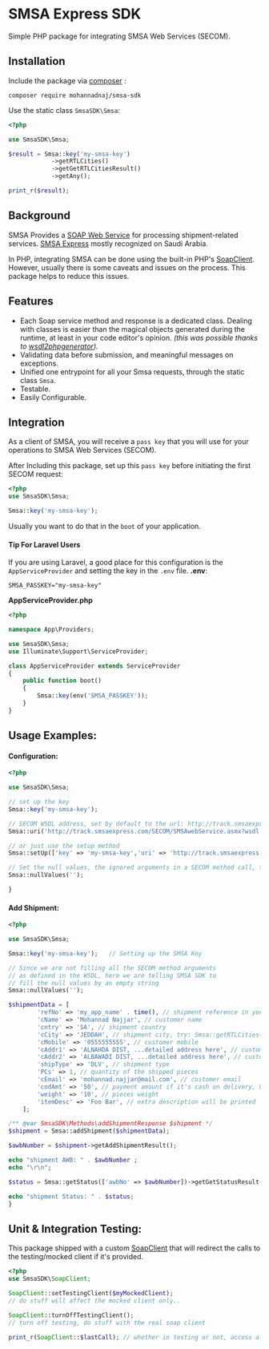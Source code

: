 # SMSA Express SDK

Simple PHP package for integrating SMSA Web Services (SECOM).

## Installation
Include the package via [composer](https://getcomposer.org/) :
``` shell
composer require mohannadnaj/smsa-sdk
```
Use the static class `SmsaSDK\Smsa`:
``` php
<?php

use SmsaSDK\Smsa;

$result = Smsa::key('my-smsa-key')
            ->getRTLCities()
            ->getGetRTLCitiesResult()
            ->getAny();

print_r($result);

```

## Background
SMSA Provides a [SOAP Web Service](http://track.smsaexpress.com/SECOM/SMSAwebService.asmx) for processing shipment-related services. [SMSA Express](http://www.smsaexpress.com/aboutsmsa.html) mostly recognized on Saudi Arabia.

In PHP, integrating SMSA can be done using the built-in PHP's [SoapClient](https://secure.php.net/manual/en/class.soapclient.php). However, usually there is some caveats and issues on the process. This package helps to reduce this issues.

## Features

- Each Soap service method and response is a dedicated class. Dealing with classes is easier than the magical objects generated during the runtime, at least in your code editor's opinion. *(this was possible thanks to [wsdl2phpgenerator](https://github.com/wsdl2phpgenerator/wsdl2phpgenerator)).*
- Validating data before submission, and meaningful messages on exceptions.
- Unified one entrypoint for all your Smsa requests, through the static class `Smsa`.
- Testable.
- Easily Configurable.
  
## Integration

As a client of SMSA, you will receive a `pass key` that you will use for your operations to SMSA Web Services (SECOM).

After Including this package, set up this `pass key` before initiating the first SECOM request:
```php
<?php
use SmsaSDK\Smsa;

Smsa::key('my-smsa-key');

```

Usually you want to do that in the `boot` of your application.

#### Tip For Laravel Users

If you are using Laravel, a good place for this configuration is the `AppServiceProvider` and setting the key in the `.env` file.
**.env**:
```
SMSA_PASSKEY="my-smsa-key"
```

**AppServiceProvider.php**
```php
<?php

namespace App\Providers;

use SmsaSDK\Smsa;
use Illuminate\Support\ServiceProvider;

class AppServiceProvider extends ServiceProvider
{
    public function boot()
    {
        Smsa::key(env('SMSA_PASSKEY'));
    }
}
```

## Usage Examples:

#### Configuration:

```php
<?php

use SmsaSDK\Smsa;

// set up the key
Smsa::key('my-smsa-key');

// SECOM WSDL address, set by default to the url: http://track.smsaexpress.com/SECOM/SMSAwebService.asmx?wsdl
Smsa::uri('http://track.smsaexpress.com/SECOM/SMSAwebService.asmx?wsdl');

// or just use the setup method
Smsa::setUp(['key' => 'my-smsa-key','uri' => 'http://track.smsaexpress.com/SECOM/SMSAwebService.asmx?wsdl']);

// Set the null values, the ignored arguments in a SECOM method call, to an empty string
Smsa::nullValues('');

}
```
#### Add Shipment:

```php
<?php

use SmsaSDK\Smsa;

Smsa::key('my-smsa-key');   // Setting up the SMSA Key

// Since we are not filling all the SECOM method arguments
// as defined in the WSDL, here we are telling SMSA SDK to
// fill the null values by an empty string
Smsa::nullValues(''); 

$shipmentData = [
        'refNo' => 'my_app_name' . time(), // shipment reference in your application
        'cName' => 'Mohannad Najjar', // customer name
        'cntry' => 'SA', // shipment country
        'cCity' => 'JEDDAH', // shipment city, try: Smsa::getRTLCities() to get the supported cities
        'cMobile' => '0555555555', // customer mobile
        'cAddr1' => 'ALNAHDA DIST, ...detailed address here', // customer address
        'cAddr2' => 'ALBAWADI DIST, ...detailed address here', // customer address 2
        'shipType' => 'DLV', // shipment type
        'PCs' => 1, // quantity of the shipped pieces
        'cEmail' => 'mohannad.najjar@mail.com', // customer email
        'codAmt' => '50', // payment amount if it's cash on delivery, 0 if not cash on delivery
        'weight' => '10', // pieces weight
        'itemDesc' => 'Foo Bar', // extra description will be printed
    ];

/** @var SmsaSDK\Methods\addShipmentResponse $shipment */
$shipment = Smsa::addShipment($shipmentData);

$awbNumber = $shipment->getAddShipmentResult();

echo "shipment AWB: " . $awbNumber ;
echo "\r\n";

$status = Smsa::getStatus(['awbNo' => $awbNumber])->getGetStatusResult();

echo "shipment Status: " . $status;
}
```

## Unit & Integration Testing:

This package shipped with a custom [SoapClient](src/SoapClient.php) that will redirect the calls to the testing/mocked client if it's provided.

```php
<?php
use SmsaSDK\SoapClient;

SoapClient::setTestingClient($myMockedClient);
// do stuff will affect the mocked client only..

SoapClient::turnOffTestingClient();
// turn off testing, do stuff with the real soap client

print_r(SoapClient::$lastCall); // whether in testing or not, access all the arguments passed to the SoapClient

```
